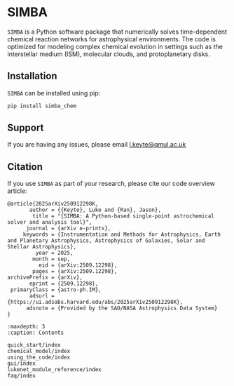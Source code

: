 # SIMBA

`SIMBA` is a Python software package that numerically solves time-dependent chemical reaction networks for astrophysical environments. The code is optimized for modeling complex chemical evolution in settings such as the interstellar medium (ISM), molecular clouds, and protoplanetary disks.

## Installation

`SIMBA` can be installed using pip:
```bash
pip install simba_chem
```


## Support

If you are having any issues, please email [l.keyte@qmul.ac.uk](mailto:l.keyte@qmul.ac.uk)

## Citation

If you use `SIMBA` as part of your research, please cite our code overview article:

```
@article{2025arXiv250912298K,
       author = {{Keyte}, Luke and {Ran}, Jason},
        title = "{SIMBA: A Python-based single-point astrochemical solver and analysis tool}",
      journal = {arXiv e-prints},
     keywords = {Instrumentation and Methods for Astrophysics, Earth and Planetary Astrophysics, Astrophysics of Galaxies, Solar and Stellar Astrophysics},
         year = 2025,
        month = sep,
          eid = {arXiv:2509.12298},
        pages = {arXiv:2509.12298},
archivePrefix = {arXiv},
       eprint = {2509.12298},
 primaryClass = {astro-ph.IM},
       adsurl = {https://ui.adsabs.harvard.edu/abs/2025arXiv250912298K},
      adsnote = {Provided by the SAO/NASA Astrophysics Data System}
}
```

```{toctree}
:maxdepth: 3
:caption: Contents

quick_start/index
chemical_model/index
using_the_code/index
gui/index
lukenet_module_reference/index
faq/index
